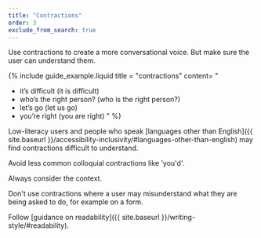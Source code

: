 ```yaml
---
title: "Contractions"
order: 3
exclude_from_search: true
---
```


Use contractions to create a more conversational voice. But make sure the user can understand them.

{% include guide_example.liquid
  title = "contractions"
  content= "
- it’s difficult (it is difficult)
- who’s the right person? (who is the right person?)
- let’s go (let us go)
- you’re right (you are right)
"
%}

Low-literacy users and people who speak [languages other than English]({{ site.baseurl }}/accessibility-inclusivity/#languages-other-than-english) may find contractions difficult to understand.

Avoid less common colloquial contractions like &#8217;you'd&#8217;.

Always consider the context.

Don't use contractions where a user may misunderstand what they are being asked to do, for example on a form.

Follow [guidance on readability]({{ site.baseurl }}/writing-style/#readability).
